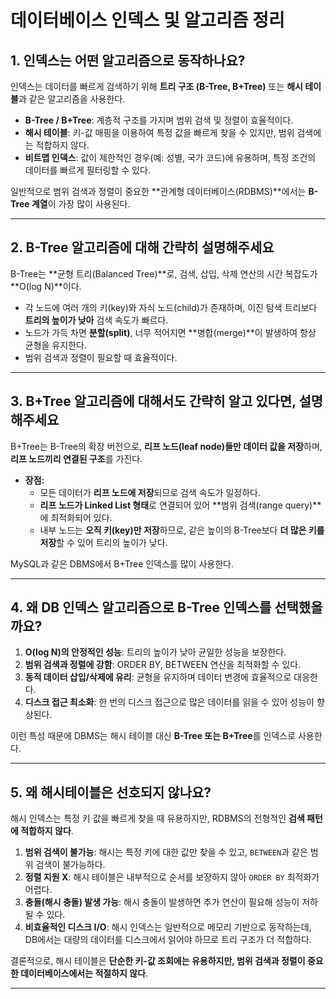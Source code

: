 # 데이터베이스 인덱스 및 알고리즘 정리

## 1. 인덱스는 어떤 알고리즘으로 동작하나요?
인덱스는 데이터를 빠르게 검색하기 위해 **트리 구조 (B-Tree, B+Tree)** 또는 **해시 테이블**과 같은 알고리즘을 사용한다.  
- **B-Tree / B+Tree**: 계층적 구조를 가지며 범위 검색 및 정렬이 효율적이다.  
- **해시 테이블**: 키-값 매핑을 이용하여 특정 값을 빠르게 찾을 수 있지만, 범위 검색에는 적합하지 않다.  
- **비트맵 인덱스**: 값이 제한적인 경우(예: 성별, 국가 코드)에 유용하며, 특정 조건의 데이터를 빠르게 필터링할 수 있다.  

일반적으로 범위 검색과 정렬이 중요한 **관계형 데이터베이스(RDBMS)**에서는 **B-Tree 계열**이 가장 많이 사용된다.  

---

## 2. B-Tree 알고리즘에 대해 간략히 설명해주세요
B-Tree는 **균형 트리(Balanced Tree)**로, 검색, 삽입, 삭제 연산의 시간 복잡도가 **O(log N)**이다.  
- 각 노드에 여러 개의 키(key)와 자식 노드(child)가 존재하며, 이진 탐색 트리보다 **트리의 높이가 낮아** 검색 속도가 빠르다.  
- 노드가 가득 차면 **분할(split)**, 너무 적어지면 **병합(merge)**이 발생하여 항상 균형을 유지한다.  
- 범위 검색과 정렬이 필요할 때 효율적이다.  

---

## 3. B+Tree 알고리즘에 대해서도 간략히 알고 있다면, 설명해주세요
B+Tree는 B-Tree의 확장 버전으로, **리프 노드(leaf node)들만 데이터 값을 저장**하며, **리프 노드끼리 연결된 구조**를 가진다.  
- **장점:**  
  - 모든 데이터가 **리프 노드에 저장**되므로 검색 속도가 일정하다.  
  - **리프 노드가 Linked List 형태**로 연결되어 있어 **범위 검색(range query)**에 최적화되어 있다.  
  - 내부 노드는 **오직 키(key)만 저장**하므로, 같은 높이의 B-Tree보다 **더 많은 키를 저장**할 수 있어 트리의 높이가 낮다.  

MySQL과 같은 DBMS에서 B+Tree 인덱스를 많이 사용한다.  

---
## 4. 왜 DB 인덱스 알고리즘으로 B-Tree 인덱스를 선택했을까요?
1. **O(log N)의 안정적인 성능**: 트리의 높이가 낮아 균일한 성능을 보장한다.  
2. **범위 검색과 정렬에 강함**: ORDER BY, BETWEEN 연산을 최적화할 수 있다.  
3. **동적 데이터 삽입/삭제에 유리**: 균형을 유지하며 데이터 변경에 효율적으로 대응한다.  
4. **디스크 접근 최소화**: 한 번의 디스크 접근으로 많은 데이터를 읽을 수 있어 성능이 향상된다.  

이런 특성 때문에 DBMS는 해시 테이블 대신 **B-Tree 또는 B+Tree**를 인덱스로 사용한다.  

---

## 5. 왜 해시테이블은 선호되지 않나요?
해시 인덱스는 특정 키 값을 빠르게 찾을 때 유용하지만, RDBMS의 전형적인 **검색 패턴에 적합하지 않다**.  
1. **범위 검색이 불가능**: 해시는 특정 키에 대한 값만 찾을 수 있고, `BETWEEN`과 같은 범위 검색이 불가능하다.  
2. **정렬 지원 X**: 해시 테이블은 내부적으로 순서를 보장하지 않아 `ORDER BY` 최적화가 어렵다.  
3. **충돌(해시 충돌) 발생 가능**: 해시 충돌이 발생하면 추가 연산이 필요해 성능이 저하될 수 있다.  
4. **비효율적인 디스크 I/O**: 해시 인덱스는 일반적으로 메모리 기반으로 동작하는데, DB에서는 대량의 데이터를 디스크에서 읽어야 하므로 트리 구조가 더 적합하다.  

결론적으로, 해시 테이블은 **단순한 키-값 조회에는 유용하지만, 범위 검색과 정렬이 중요한 데이터베이스에서는 적절하지 않다**.  

---
